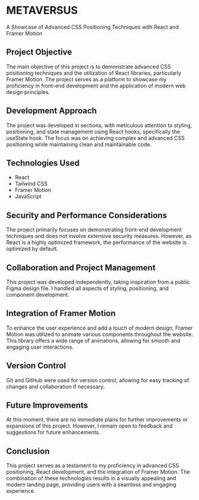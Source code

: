 # METAVERSUS

A Showcase of Advanced CSS Positioning Techniques with React and Framer Motion

## Project Objective

The main objective of this project is to demonstrate advanced CSS positioning techniques and the utilization of React libraries, particularly Framer Motion. The project serves as a platform to showcase my proficiency in front-end development and the application of modern web design principles.

## Development Approach

The project was developed in sections, with meticulous attention to styling, positioning, and state management using React hooks, specifically the useState hook. The focus was on achieving complex and advanced CSS positioning while maintaining clean and maintainable code.

## Technologies Used

- React
- Tailwind CSS
- Framer Motion
- JavaScript

## Security and Performance Considerations

The project primarily focuses on demonstrating front-end development techniques and does not involve extensive security measures. However, as React is a highly optimized framework, the performance of the website is optimized by default.

## Collaboration and Project Management

This project was developed independently, taking inspiration from a public Figma design file. I handled all aspects of styling, positioning, and component development.

## Integration of Framer Motion

To enhance the user experience and add a touch of modern design, Framer Motion was utilized to animate various components throughout the website. This library offers a wide range of animations, allowing for smooth and engaging user interactions.

## Version Control

Git and GitHub were used for version control, allowing for easy tracking of changes and collaboration if necessary.

## Future Improvements

At this moment, there are no immediate plans for further improvements or expansions of this project. However, I remain open to feedback and suggestions for future enhancements.

## Conclusion

This project serves as a testament to my proficiency in advanced CSS positioning, React development, and the integration of Framer Motion. The combination of these technologies results in a visually appealing and modern landing page, providing users with a seamless and engaging experience.

